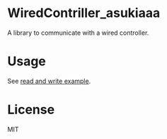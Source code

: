 # WiredContriller_asukiaaa

A library to communicate with a wired controller.

# Usage

See [read and write example](./examples/ReadAndWrite/ReadAndWrite.ino).

# License

MIT
